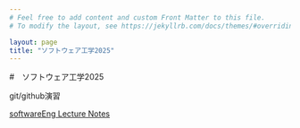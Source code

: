 ```yaml
---
# Feel free to add content and custom Front Matter to this file.
# To modify the layout, see https://jekyllrb.com/docs/themes/#overriding-theme-defaults

layout: page
title: "ソフトウェア工学2025"
---
```

#　ソフトウェア工学2025

git/github演習

[softwareEng Lecture Notes](softwareEng2025.md)